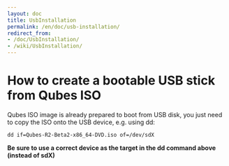 ```yaml
---
layout: doc
title: UsbInstallation
permalink: /en/doc/usb-installation/
redirect_from:
- /doc/UsbInstallation/
- /wiki/UsbInstallation/
---
```


How to create a bootable USB stick from Qubes ISO
=================================================

Qubes ISO image is already prepared to boot from USB disk, you just need to copy the ISO onto the USB device, e.g. using dd:

```
dd if=Qubes-R2-Beta2-x86_64-DVD.iso of=/dev/sdX
```

**Be sure to use a correct device as the target in the dd command above (instead of sdX)**

